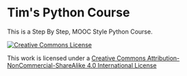 # Tim's Python Course

This is a Step By Step, MOOC Style Python Course.

[![Creative Commons License](https://i.creativecommons.org/l/by-nc-sa/4.0/88x31.png)](LICENSE.md)

This work is licensed under a [Creative Commons Attribution-NonCommercial-ShareAlike 4.0 International License](LICENSE.md)
